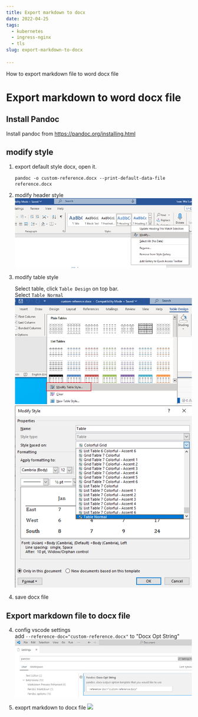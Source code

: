 ```yaml
---
title: Export markdown to docx 
date: 2022-04-25
tags:
  - kubernetes
  - ingress-nginx
  - tls
slug: export-markdown-to-docx

---
```


How to export markdown file to word docx file 

<!-- more -->

# Export markdown to word docx file

## Install Pandoc

Install pandoc from https://pandoc.org/installing.html

## modify style

1. export default style docx, open it.

   ```shell
   pandoc -o custom-reference.docx --print-default-data-file reference.docx
   ```

2. modify header style
   ![](markdown_to_docx/docx_h1_style.png)

3. modify table style

   Select table, click `Table Design` on top bar.  
   Select `Table Normal`
   ![](markdown_to_docx/docx_table_style.png)
   ![](markdown_to_docx/docx_table_style_2.png)

4. save docx file

## Export markdown file to docx file

4. config vscode settings  
   add `--reference-doc="custom-reference.docx"` to "Docx Opt String"
   ![](markdown_to_docx/vscode_settings.png)

5. exoprt markdown to docx file
   ![](vscode_export.png)
